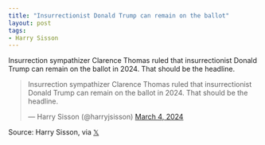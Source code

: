 ```yaml
---
title: "Insurrectionist Donald Trump can remain on the ballot"
layout: post
tags:
- Harry Sisson
---
```


Insurrection sympathizer Clarence Thomas ruled that insurrectionist Donald Trump can remain on the ballot in 2024. That should be the headline.

<blockquote class="twitter-tweet"><p lang="en" dir="ltr">Insurrection sympathizer Clarence Thomas ruled that insurrectionist Donald Trump can remain on the ballot in 2024. That should be the headline.</p>&mdash; Harry Sisson (@harryjsisson) <a href="https://twitter.com/harryjsisson/status/1764684620681854979?ref_src=twsrc%5Etfw">March 4, 2024</a></blockquote> <script async src="https://platform.twitter.com/widgets.js" charset="utf-8"></script>

Source: Harry Sisson, via [𝕏](https://x.com)
